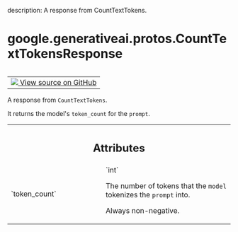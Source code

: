 description: A response from CountTextTokens.

<div itemscope itemtype="http://developers.google.com/ReferenceObject">
<meta itemprop="name" content="google.generativeai.protos.CountTextTokensResponse" />
<meta itemprop="path" content="Stable" />
</div>

# google.generativeai.protos.CountTextTokensResponse

<!-- Insert buttons and diff -->

<table class="tfo-notebook-buttons tfo-api nocontent" align="left">
<td>
  <a target="_blank" href="https://github.com/googleapis/google-cloud-python/tree/main/packages/google-ai-generativelanguage/google/ai/generativelanguage_v1beta/types/text_service.py#L422-L438">
    <img src="https://www.tensorflow.org/images/GitHub-Mark-32px.png" />
    View source on GitHub
  </a>
</td>
</table>



A response from ``CountTextTokens``.

<!-- Placeholder for "Used in" -->

It returns the model's ``token_count`` for the ``prompt``.



<!-- Tabular view -->
 <table class="responsive fixed orange">
<colgroup><col width="214px"><col></colgroup>
<tr><th colspan="2"><h2 class="add-link">Attributes</h2></th></tr>

<tr>
<td>
`token_count`<a id="token_count"></a>
</td>
<td>
`int`

The number of tokens that the ``model`` tokenizes the
``prompt`` into.

Always non-negative.
</td>
</tr>
</table>




